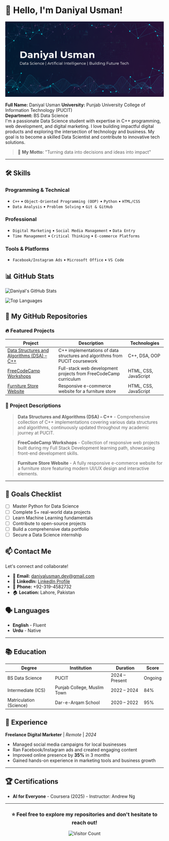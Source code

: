 # 👋 Hello, I'm Daniyal Usman!

![Daniyal Usman — Data Science & AI](assets/banner.png)

**Full Name:** Daniyal Usman 
**University:** Punjab University College of Information Technology (PUCIT)  
**Department:** BS Data Science  
I'm a passionate Data Science student with expertise in C++ programming, web development, and digital marketing. I love building impactful digital products and exploring the intersection of technology and business. My goal is to become a skilled Data Scientist and contribute to innovative tech solutions.
> 🎯 **My Motto:** "Turning data into decisions and ideas into impact"

---

## 🛠️ Skills

### Programming & Technical
- `C++` • `Object-Oriented Programming (OOP)` • `Python` • `HTML/CSS`
- `Data Analysis` • `Problem Solving` • `Git & GitHub`

### Professional
- `Digital Marketing` • `Social Media Management` • `Data Entry`
- `Time Management` • `Critical Thinking` • `E-commerce Platforms`

### Tools & Platforms
- `Facebook/Instagram Ads` • `Microsoft Office` • `VS Code`
## 📊 GitHub Stats

![Daniyal's GitHub Stats](https://github-readme-stats.vercel.app/api?username=daniyal-devx&show_icons=true&theme=radical)

![Top Languages](https://github-readme-stats.vercel.app/api/top-langs/?username=daniyal-devx&layout=compact&theme=radical)

## 📂 My GitHub Repositories

### 🔥 Featured Projects

| Project | Description | Technologies |
|---------|-------------|-------------|
| [Data Structures and Algorithms (DSA) – C++](https://github.com/daniyal-devx/Data-Structures-and-Algorithms) | C++ implementations of data structures and algorithms from PUCIT coursework | C++, DSA, OOP |
| [FreeCodeCamp Workshops](https://github.com/daniyal-devx/freecodecamp-workshops) | Full-stack web development projects from FreeCodeCamp curriculum | HTML, CSS, JavaScript |
| [Furniture Store Website](https://github.com/daniyal-devx/Project-Website-) | Responsive e-commerce website for a furniture store | HTML, CSS, JavaScript |

### 📝 Project Descriptions
> **Data Structures and Algorithms (DSA) – C++** - Comprehensive collection of C++ implementations covering various data structures and algorithms, continuously updated throughout my academic journey at PUCIT.

> **FreeCodeCamp Workshops** - Collection of responsive web projects built during my Full Stack Development learning path, showcasing front-end development skills.

> **Furniture Store Website** - A fully responsive e-commerce website for a furniture store featuring modern UI/UX design and interactive elements.

--- 

## 🎯 Goals Checklist

- [ ] Master Python for Data Science
- [ ] Complete 5+ real-world data projects
- [ ] Learn Machine Learning fundamentals
- [ ] Contribute to open-source projects
- [ ] Build a comprehensive data portfolio
- [ ] Secure a Data Science internship
## 📫 Contact Me

Let's connect and collaborate! 

- 📧 **Email:** [daniyalusman.dev@gmail.com](mailto:daniyalusman.dev@gmail.com)
- 💼 **LinkedIn:** [LinkedIn Profile](https://www.linkedin.com/in/daniyalusman-dev)
- 📱 **Phone:** +92-319-4582732
- 🏠 **Location:** Lahore, Pakistan
## 🗣️ Languages

- **English** - Fluent
- **Urdu** - Native

---

## 📚 Education

| Degree | Institution | Duration | Score |
|--------|-------------|----------|-------|
| BS Data Science | PUCIT | 2024 – Present | Ongoing |
| Intermediate (ICS) | Punjab College, Muslim Town | 2022 – 2024 | 84% |
| Matriculation (Science) | Dar-e-Arqam School | 2020 – 2022 | 95% |
## 💼 Experience

**Freelance Digital Marketer** | *Remote* | *2024*

- Managed social media campaigns for local businesses
- Ran Facebook/Instagram ads and created engaging content
- Improved online presence by **35%** in 3 months
- Gained hands-on experience in marketing tools and business growth

---

## 🏆 Certifications

- **AI for Everyone** - Coursera (2025) - Instructor: Andrew Ng

---

<div align="center">

### ⭐ Feel free to explore my repositories and don't hesitate to reach out!

![Visitor Count](https://komarev.com/ghpvc/?username=daniyal-devx&color=blue)

</div>

